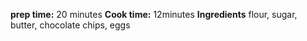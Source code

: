 **prep time:** 20 minutes
**Cook time:** 12minutes
**Ingredients** flour, sugar, butter, chocolate chips, eggs
